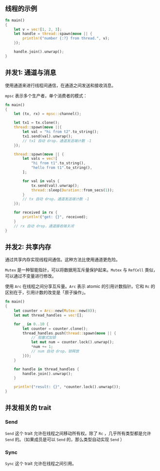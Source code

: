 ## 线程的示例

```rust
fn main()
{
    let v = vec![1, 2, 3];
    let handle = thread::spawn(move || {
        println!("number {:?} from thread.", v);
    });

    handle.join().unwrap();
}
```


## 并发1: 通道与消息

使用通道来进行线程间通信，在通道之间发送和接收消息。

`mpsc` 表示多个生产者，单个消费者的模式：

```rust
fn main()
{
    let (tx, rx) = mpsc::channel();

    let tx1 = tx.clone();
    thread::spawn(move ||{
        let val = "hi from t2".to_string();
        tx1.send(val).unwrap();
        // tx1 自动 drop，通道发送端计数 -1
    });

    thread::spawn(move || {
        let vals = vec![
            "hi from t1".to_string(),
            "hello from t1".to_string(),
        ];

        for val in vals {
            tx.send(val).unwrap();
            thread::sleep(Duration::from_secs(1));
        }
        // tx 自动 drop，通道发送端计数 -1
    });

    for received in rx {
        println!("get: {}", received);
    }
    // rx 自动 drop，通道接收端关闭
}
```


## 并发2: 共享内存

通过共享内存实现线程间通信。这种方法比使用通道更危险。

`Mutex` 是一种智能指针，可以将数据用互斥量保护起来。`Mutex` 与 `RefCell` 类似，可以通过不变量进行修改。

使用 `Arc` 在线程之间分享互斥量。`Arc` 表示 atomic 的引用计数指针。它和 `Rc` 的区别在于，引用计数的改变是「原子操作」。

```rust
fn main()
{
    let counter = Arc::new(Mutex::new(0));
    let mut thread_handles = vec![];

    for _ in 0..10 {
        let counter = counter.clone();
        thread_handles.push(thread::spawn(move || {
            // 阻塞式加锁
            let mut num = counter.lock().unwrap();
            *num += 1;
            // num 自动 drop，锁释放
        }));
    }

    for handle in thread_handles {
        handle.join().unwrap();
    }

    println!("result: {}", *counter.lock().unwrap());
}
```


## 并发相关的 trait

### Send 

`Send` 这个 trait 允许在线程之间移动所有权。除了 `Rc` ，几乎所有类型都是允许 `Send` 的。（如果成员是可以 `Send` 的，那么类型自动实现 `Send` ）


### Sync

`Sync` 这个 trait 允许在线程之间引用。
